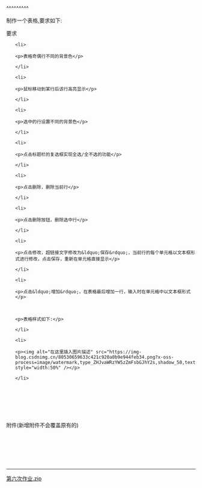 
<BlogInfo title="使用js完成一个简单的表格" author="白日梦想猿" pv=0 read_times=0 pre_cost_time=16 category="Web开发编程" tag_list="['js', 'table', 'css']" create_time="2021.10.15 22:26:44.722927" update_time="2022.09.05 22:24:42" />

^^^^^^^^^
<p>制作一个表格,要求如下:</p>

<p>要求</p>

<ol>
	<li>
	<p>表格奇偶行不同的背景色</p>
	</li>
	<li>
	<p>鼠标移动到某行后该行高亮显示</p>
	</li>
	<li>
	<p>选中的行设置不同的背景色</p>
	</li>
	<li>
	<p>点击标题栏的复选框实现全选/全不选的功能</p>
	</li>
	<li>
	<p>点击删除，删除当前行</p>
	</li>
	<li>
	<p>点击删除按钮，删除选中行</p>
	</li>
	<li>
	<p>点击修改，超链接文字修改为&ldquo;保存&rdquo;，当前行的每个单元格以文本框形式进行修改，点击保存，重新在单元格直接显示</p>
	</li>
	<li>
	<p>点击&ldquo;增加&rdquo;，在表格最后增加一行，输入时在单元格中以文本框形式</p>

	<p>表格样式如下:</p>
	</li>
	<li>
	<p><img alt="在这里插入图片描述" src="https://img-blog.csdnimg.cn/80530659633c421c920a0b9e944feb34.png?x-oss-process=image/watermark,type_ZHJvaWRzYW5zZmFsbGJhY2s,shadow_50,text_Q1NETiBAbGl0dGxl5Lqu772e,size_20,color_FFFFFF,t_70,g_se,x_16" style="width:50%" /></p>
	</li>
</ol>

<p>&nbsp;</p>

<p>&nbsp;</p>

<p>&nbsp;</p>

<p>​附件​(新增附件不会覆盖原有的)</p>

<p>&nbsp;</p>

<p>&nbsp;</p>

<p>&nbsp;</p>

<hr />
<p><a href="../media/file/2021/10/15/第六次作业.zip" target="_blank">第六次作业.zip</a></p>

